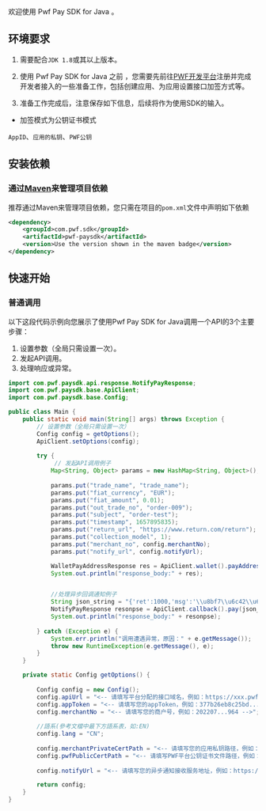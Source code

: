 
欢迎使用 Pwf Pay SDK for Java 。

## 环境要求
1. 需要配合`JDK 1.8`或其以上版本。


2. 使用 Pwf Pay SDK for Java 之前 ，您需要先前往[PWF开发平台](https://pwf.com/)注册并完成开发者接入的一些准备工作，包括创建应用、为应用设置接口加签方式等。

3. 准备工作完成后，注意保存如下信息，后续将作为使用SDK的输入。

* 加签模式为公钥证书模式

`AppID`、`应用的私钥`、`PWF公钥`

## 安装依赖
### 通过[Maven](https://mvnrepository.com/artifact/com.pwf.sdk/pwf-paysdk)来管理项目依赖
推荐通过Maven来管理项目依赖，您只需在项目的`pom.xml`文件中声明如下依赖

```xml
<dependency>
    <groupId>com.pwf.sdk</groupId>
    <artifactId>pwf-paysdk</artifactId>
    <version>Use the version shown in the maven badge</version>
</dependency>
```

## 快速开始
### 普通调用
以下这段代码示例向您展示了使用Pwf Pay SDK for Java调用一个API的3个主要步骤：

1. 设置参数（全局只需设置一次）。
2. 发起API调用。
3. 处理响应或异常。

```java
import com.pwf.paysdk.api.response.NotifyPayResponse;
import com.pwf.paysdk.base.ApiClient;
import com.pwf.paysdk.base.Config;

public class Main {
    public static void main(String[] args) throws Exception {
        // 设置参数（全局只需设置一次）
        Config config = getOptions();
        ApiClient.setOptions(config);
        
        try {
             // 发起API调用例子
            Map<String, Object> params = new HashMap<String, Object>();
            
            params.put("trade_name", "trade_name");
            params.put("fiat_currency", "EUR");
            params.put("fiat_amount", 0.01);
            params.put("out_trade_no", "order-009");
            params.put("subject", "order-test");
            params.put("timestamp", 1657895835);
            params.put("return_url", "https://www.return.com/return");
            params.put("collection_model", 1);
            params.put("merchant_no", config.merchantNo);
            params.put("notify_url", config.notifyUrl);

            WalletPayAddressResponse res = ApiClient.wallet().payAddress(params);
            System.out.println("response_body:" + res);


            //处理异步回调通知例子
            String json_string = "{'ret':1000,'msg':'\\u8bf7\\u6c42\\u6210\\u529f','data':'WDlwdnBoSkFDeS96bVdIYjg4WUNaaXVuV3NTQ3JHWU9t.........'}";
            NotifyPayResponse resonpse = ApiClient.callback().pay(json_string);
            System.out.println("response_body:" + resonpse);
            
        } catch (Exception e) {
            System.err.println("调用遭遇异常，原因：" + e.getMessage());
            throw new RuntimeException(e.getMessage(), e);
        }
    }

    private static Config getOptions() {
    
        Config config = new Config();
        config.apiUrl = "<-- 请填写平台分配的接口域名，例如：https://xxx.pwf.com/ -->";
        config.appToken = "<-- 请填写您的appToken，例如：377b26eb8c25bd... -->";
        config.merchantNo = "<-- 请填写您的商户号，例如：202207...964 -->";
    
        //語系(參考文檔中最下方語系表，如:EN)
        config.lang = "CN";
        
        config.merchantPrivateCertPath = "<-- 请填写您的应用私钥路径，例如：/foo/MyPrivateKey.pem -->";
        config.pwfPublicCertPath = "<-- 请填写PWF平台公钥证书文件路径，例如：/foo/PwfPublicKey.pem -->";
    
        config.notifyUrl = "<-- 请填写您的异步通知接收服务地址，例如：https://www.notify.com/notify -->";

        return config;
    }
}
```

